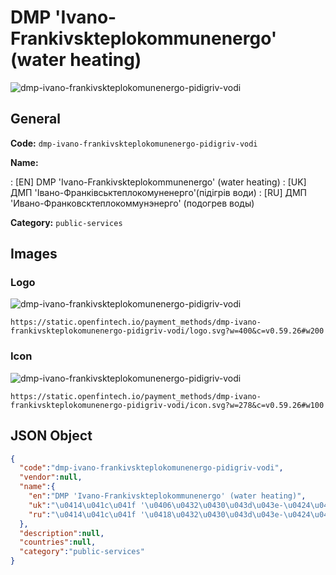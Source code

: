 
# DMP 'Ivano-Frankivskteplokommunenergo' (water heating) 
![dmp-ivano-frankivskteplokomunenergo-pidigriv-vodi](https://static.openfintech.io/payment_methods/dmp-ivano-frankivskteplokomunenergo-pidigriv-vodi/logo.svg?w=400&c=v0.59.26#w200)  

## General 
**Code:** `dmp-ivano-frankivskteplokomunenergo-pidigriv-vodi` 
 
**Name:** 
 
:	[EN] DMP 'Ivano-Frankivskteplokommunenergo' (water heating) 
:	[UK] ДМП 'Івано-Франківськтеплокомуненерго'(підігрів води) 
:	[RU] ДМП 'Ивано-Франковсктеплокоммунэнерго' (подогрев воды) 
 
**Category:** `public-services` 
 

## Images 

### Logo 
![dmp-ivano-frankivskteplokomunenergo-pidigriv-vodi](https://static.openfintech.io/payment_methods/dmp-ivano-frankivskteplokomunenergo-pidigriv-vodi/logo.svg?w=400&c=v0.59.26#w200)  

```
https://static.openfintech.io/payment_methods/dmp-ivano-frankivskteplokomunenergo-pidigriv-vodi/logo.svg?w=400&c=v0.59.26#w200
```  

### Icon 
![dmp-ivano-frankivskteplokomunenergo-pidigriv-vodi](https://static.openfintech.io/payment_methods/dmp-ivano-frankivskteplokomunenergo-pidigriv-vodi/icon.svg?w=278&c=v0.59.26#w100)  

```
https://static.openfintech.io/payment_methods/dmp-ivano-frankivskteplokomunenergo-pidigriv-vodi/icon.svg?w=278&c=v0.59.26#w100
```  

## JSON Object 

```json
{
  "code":"dmp-ivano-frankivskteplokomunenergo-pidigriv-vodi",
  "vendor":null,
  "name":{
    "en":"DMP 'Ivano-Frankivskteplokommunenergo' (water heating)",
    "uk":"\u0414\u041c\u041f '\u0406\u0432\u0430\u043d\u043e-\u0424\u0440\u0430\u043d\u043a\u0456\u0432\u0441\u044c\u043a\u0442\u0435\u043f\u043b\u043e\u043a\u043e\u043c\u0443\u043d\u0435\u043d\u0435\u0440\u0433\u043e'(\u043f\u0456\u0434\u0456\u0433\u0440\u0456\u0432 \u0432\u043e\u0434\u0438)",
    "ru":"\u0414\u041c\u041f '\u0418\u0432\u0430\u043d\u043e-\u0424\u0440\u0430\u043d\u043a\u043e\u0432\u0441\u043a\u0442\u0435\u043f\u043b\u043e\u043a\u043e\u043c\u043c\u0443\u043d\u044d\u043d\u0435\u0440\u0433\u043e' (\u043f\u043e\u0434\u043e\u0433\u0440\u0435\u0432 \u0432\u043e\u0434\u044b)"
  },
  "description":null,
  "countries":null,
  "category":"public-services"
}
```  
